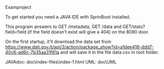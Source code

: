 Examproject

To get started you need a JAVA IDE with SprinBoot installed.

This program answers to GET /metadata, GET /data and GET/stats?field=field (if the field doesn't exist will give a 404) on the 8080 door.

On the first startup, it'll download the data set from https://www.dati.gov.it/api/3/action/package_show?id=a1dee418-ddd7-40c6-ad6c-7b35aa31f61a and will save it in the file data.csv in root folder.

JAVAdoc: doc\index-files\index-1.html
UML: doc\UML